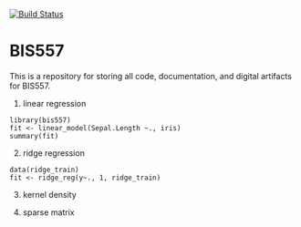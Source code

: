 [![Build Status](https://travis-ci.org/willtimmy/bis557.svg?branch=master)](https://travis-ci.org/willtimmy/bis557)

BIS557
===

This is a repository for storing all code, documentation, and digital 
artifacts for BIS557.

1. linear regression
```{R}
library(bis557)
fit <- linear_model(Sepal.Length ~., iris)
summary(fit)
```

2. ridge regression
```{r}
data(ridge_train)
fit <- ridge_reg(y~., 1, ridge_train)
```

3. kernel density

4. sparse matrix